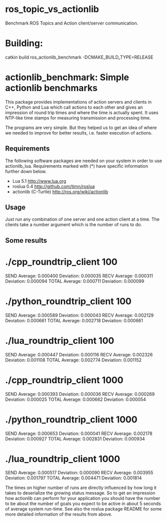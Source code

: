 # ros_topic_vs_actionlib
Benchmark ROS Topics and Action client/server communication.

Building:
=========
catkin build ros_actionlib_benchmark -DCMAKE_BUILD_TYPE=RELEASE

actionlib_benchmark: Simple actionlib benchmarks
================================================

This package provides implementations of action servers and clients in C++,
Python and Lua which call actions to each other and gives an impression of
round trip times and where the time is actually spent. It uses NTP-like
time stamps for measuring transmission and processing time.

The programs are very simple. But they helped us to get an idea of where we
needed to improve for better results, i.e. faster execution of actions.

Requirements
------------
The following software packages are needed on your system in order to
use actionlib_lua. Requirements marked with (*) have specific information
further down below.

- Lua 5.1			http://www.lua.org
- roslua 0.4                    http://github.com/timn/roslua
- actionlib (C-Turtle)		http://ros.org/wiki/actionlib

Usage
-----
Just run any combination of one server and one action client at a time. The
clients take a number argument which is the number of runs to do.

Some results
------------
# ./cpp_roundtrip_client 100
SEND   Average: 0.000400    Deviation: 0.000035
RECV   Average: 0.000311    Deviation: 0.000094
TOTAL  Average: 0.000711    Deviation: 0.000099

# ./python_roundtrip_client 100
SEND   Average: 0.000589    Deviation: 0.000043
RECV   Average: 0.002129    Deviation: 0.000661
TOTAL  Average: 0.002718    Deviation: 0.000661

# ./lua_roundtrip_client 100
SEND   Average: 0.000447    Deviation: 0.000116
RECV   Average: 0.002326    Deviation: 0.001108
TOTAL  Average: 0.002774    Deviation: 0.001152


# ./cpp_roundtrip_client 1000
SEND   Average: 0.000393    Deviation: 0.000036
RECV   Average: 0.000269    Deviation: 0.000025
TOTAL  Average: 0.000662    Deviation: 0.000054

# ./python_roundtrip_client 1000
SEND   Average: 0.000653    Deviation: 0.000041
RECV   Average: 0.002178    Deviation: 0.000927
TOTAL  Average: 0.002831    Deviation: 0.000934

# ./lua_roundtrip_client 1000
SEND   Average: 0.000517    Deviation: 0.000090
RECV   Average: 0.003955    Deviation: 0.001797
TOTAL  Average: 0.004471    Deviation: 0.001814

The times on higher number of runs are directly influenced by how long it takes
to deserialize the growing status message. So to get an impression how actionlib
can perform for your application you should have the number to be about the number
of goals you expect to be active in about 5 seconds of average system run-time.
See also the roslua package README for some more detailed information of the
results from above.
